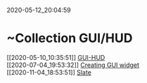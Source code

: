 2020-05-12_20:04:59

# ~Collection GUI/HUD

[[2020-05-10_10:35:51]] [GUI-HUD](./GUI-HUD.md)  
[[2020-07-04_19:53:32]] [Creating GUI widget](./Creating%20GUI%20widget.md)  
[[2020-11-04_18:53:51]] [Slate](./Slate.md)  
